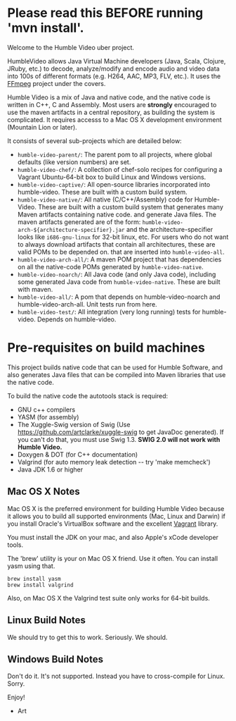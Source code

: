 # Please read this BEFORE running 'mvn install'.

Welcome to the Humble Video uber project.

HumbleVideo allows Java Virtual Machine developers (Java, Scala, Clojure, JRuby, etc.) to decode, analyze/modify
and encode audio and video data into 100s of different formats (e.g. H264, AAC, MP3, FLV, etc.). It uses the
<a href="http://ffmpeg.org">FFmpeg</a> project under the covers.

Humble Video is a mix of Java and native code, and the native code is written in C++, C and Assembly. Most users
are **strongly** encouraged to use the maven artifacts in a central repository, as building the system is complicated.
It requires accesss to a Mac OS X development environment (Mountain Lion or later).

It consists of several sub-projects which are detailed below:

* `humble-video-parent/`: The parent pom to all projects, where global defaults (like version numbers) are set.
* `humble-video-chef/`: A collection of chef-solo recipes for configuring a Vagrant Ubuntu-64-bit box to build Linux and Windows versions.
* `humble-video-captive/`: All open-source libraries incorporated into humble-video. These are built with a custom build system.
* `humble-video-native/`: All native (C/C++/Assembly) code for Humble-Video. These are built with a custom build system that generates
     many Maven artifacts containing native code. and generate Java files. The maven artifacts generated are of the form:
     `humble-video-arch-${architecture-specifier}.jar` and the architecture-specifier looks like `i686-gnu-linux` for 32-bit linux, etc.
     For users who do not want to always download artifacts that contain all architectures, these are valid POMs to be depended on.
  that are inserted into `humble-video-all`.
* `humble-video-arch-all/`: A maven POM project that has dependencies on all the native-code POMs generated by `humble-video-native`.
* `humble-video-noarch/`: All Java code (and only Java code), including some generated Java code from `humble-video-native`.
     These are built with maven. 
* `humble-video-all/`: A pom that depends on humble-video-noarch and humble-video-arch-all. Unit tests run from here.
* `humble-video-test/`: All integration (very long running) tests for humble-video. Depends on humble-video.

# Pre-requisites on build machines

This project builds native code that can be used for Humble Software, and
also generates Java files that can be compiled into Maven libraries
that use the native code.

To build the native code the autotools stack is required:

* GNU c++ compilers
* YASM (for assembly)
* The Xuggle-Swig version of Swig (Use https://github.com/artclarke/xuggle-swig to get JavaDoc generated).
  If you can't do that, you must use Swig 1.3.  **SWIG 2.0 will not work with Humble Video.**
* Doxygen & DOT (for C++ documentation)
* Valgrind (for auto memory leak detection -- try 'make memcheck')
* Java JDK 1.6 or higher

## Mac OS X Notes

Mac OS X is the preferred environment for building Humble Video because it allows you
to build all supported environments (Mac, Linux and Darwin) if you install Oracle's
VirtualBox software and the excellent [Vagrant](http://vagrantup.com) library.

You must install the JDK on your mac, and also Apple's xCode developer tools.

The 'brew' utility is your on Mac OS X friend. Use it often. You can install yasm using that.

    brew install yasm
    brew install valgrind

Also, on Mac OS X the Valgrind test suite only works for 64-bit builds.

## Linux Build Notes

We should try to get this to work. Seriously. We should.

## Windows Build Notes
Don't do it. It's not supported. Instead you have to cross-compile for Linux. Sorry.

Enjoy!

- Art
